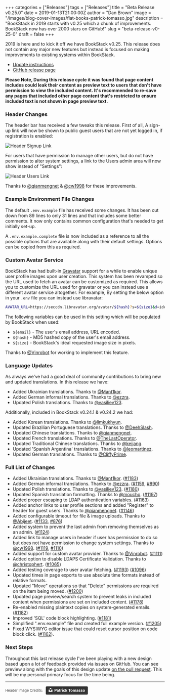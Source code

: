 +++
categories = ["Releases"]
tags = ["Releases"]
title = "Beta Release v0.25.0"
date = 2019-01-13T21:00:00Z
author = "Dan Brown"
image = "/images/blog-cover-images/flat-books-patrick-tomasso.jpg"
description = "BookStack in 2019 starts with v0.25 which a chunk of improvements. BookStack now has over 2000 stars on GitHub!"
slug = "beta-release-v0-25-0"
draft = false
+++

2019 is here and to kick it off we have BookStack v0.25. This release does not contain any major new features
but instead is focused on making improvements to existing systems within BookStack.

* [Update instructions](https://www.bookstackapp.com/docs/admin/updates)
* [GitHub release page](https://github.com/BookStackApp/BookStack/releases/tag/v0.25.0)


**Please Note, During this release cycle it was found that page content includes could leak their content as preview text to users
that don't have permission to view the included content. It's recommended to re-save any pages that included other page content that's restricted to ensure included text is not shown in page preview text.**

### Header Changes

The header bar has received a few tweaks this release. First of all, A sign-up link will now be
shown to public guest users that are not yet logged in, if registration is enabled:

![Header Signup Link](/images/2019/01/header_signup_link.png)

For users that have permission to manage other users, but do not have permission
to alter system settings, a link to the Users admin area will now show instead of "Settings":

![Header Users Link](/images/2019/01/header_users_link.png)

Thanks to [@qianmengnet](https://github.com/BookStackApp/BookStack/pull/1146) & [@cw1998](https://github.com/BookStackApp/BookStack/pull/1119) for these improvements. 

### Example Environment File Changes

The default `.env.example` file has received some changes. It has been cut down from 89 lines
to only 31 lines and that includes some better comments. It now only contains common configuration
that's needed to get initially set-up.

A `.env.example.complete` file is now included as a reference to all the possible options that
are available along with their default settings. Options can be copied from this as required.

### Custom Avatar Service

BookStack has had built-in [Gravatar](https://en.gravatar.com/) support for a while to enable 
unique user profile images upon user creation. This system has been revamped so the URL used to 
fetch an avatar can be customized as required. This allows you to customize the URL used for gravatar
or you can instead use a different avatar service altogether. For example, By setting the below option 
in your `.env` file you can instead use libravatar:

```bash
AVATAR_URL=https://seccdn.libravatar.org/avatar/${hash}?s=${size}&d=identicon
```

The following variables can be used in this setting which will be populated by BookStack when used:

* `${email}` - The user's email address, URL encoded.
* `${hash}` - MD5 hashed copy of the user's email address.
* `${size}` - BookStack's ideal requested image size in pixels.

Thanks to [@Vinrobot](https://github.com/BookStackApp/BookStack/pull/1111) for working to implement this feature.

### Language Updates

As always we've had a good deal of community contributions to bring new and updated translations.
In this release we have:

* Added Ukrainian translations. Thanks to [@Mant1kor](https://github.com/BookStackApp/BookStack/pull/1183).
* Added German informal translations. Thanks to [@ezzra](https://github.com/BookStackApp/BookStack/pull/1159).
* Updated Polish translations. Thanks to [@vasiliev123](https://github.com/BookStackApp/BookStack/pull/1180).

Additionally, included in BookStack v0.24.1 & v0.24.2 we had:

* Added Korean translations. Thanks to [@limkukhyun](https://github.com/BookStackApp/BookStack/pull/1066).
* Updated Brazilian Portuguese translations. Thanks to [@DeehSlash](https://github.com/BookStackApp/BookStack/pull/1034).
* Updated Chinese translations. Thanks to [@qianmengnet](https://github.com/BookStackApp/BookStack/pull/1109).
* Updated French translations. Thanks to [@TheLastOperator](https://github.com/BookStackApp/BookStack/pull/1098).
* Updated Traditional Chinese translations. Thanks to [@kejjang](https://github.com/BookStackApp/BookStack/pull/1088).
* Updated 'Spanish Argentina' translations. Thanks to [@leomartinez](https://github.com/BookStackApp/BookStack/pull/1117).
* Updated German translations. Thanks to [@CliffyPrime](https://github.com/BookStackApp/BookStack/pull/1072).

### Full List of Changes

* Added Ukrainian translations. Thanks to [@Mant1kor](https://github.com/BookStackApp/BookStack/pull/1183). ([#1183](https://github.com/BookStackApp/BookStack/pull/1183))
* Added German informal translations. Thanks to [@ezzra](https://github.com/BookStackApp/BookStack/pull/1159). ([#1159](https://github.com/BookStackApp/BookStack/pull/1159), [#890](https://github.com/BookStackApp/BookStack/issues/890))
* Updated Polish translations. Thanks to [@vasiliev123](https://github.com/BookStackApp/BookStack/pull/1180). ([#1180](https://github.com/BookStackApp/BookStack/pull/1180))
* Updated Spanish translation formatting. Thanks to [@moucho](https://github.com/BookStackApp/BookStack/pull/1197). ([#1197](https://github.com/BookStackApp/BookStack/pull/1197))
* Added proper escaping to LDAP authentication variables. ([#1163](https://github.com/BookStackApp/BookStack/issues/1163))
* Added anchor links to user profile sections and added "Register" to header for guest users. Thanks to [@qianmengnet](https://github.com/BookStackApp/BookStack/pull/1146). ([#1146](https://github.com/BookStackApp/BookStack/pull/1146))
* Added configurable timeout for file & image uploads. Thanks to [@Abijeet](https://github.com/BookStackApp/BookStack/pull/1133). ([#1133](https://github.com/BookStackApp/BookStack/pull/1133), [#876](https://github.com/BookStackApp/BookStack/issues/876))
* Added system to prevent the last admin from removing themselves as an admin. ([#1124](https://github.com/BookStackApp/BookStack/issues/1124))
* Added link to manage users in header if user has permission to do so but does not have permission to change system settings. Thanks to [@cw1998](https://github.com/BookStackApp/BookStack/pull/1119). ([#1119](https://github.com/BookStackApp/BookStack/pull/1119), [#1110](https://github.com/BookStackApp/BookStack/issues/1110))
* Added support for custom avatar provider. Thanks to [@Vinrobot](https://github.com/BookStackApp/BookStack/pull/1111). ([#1111](https://github.com/BookStackApp/BookStack/pull/1111))
* Added option to disable LDAPS Certificate Validation. Thanks to [@christophert](https://github.com/BookStackApp/BookStack/pull/1096).  ([#1065](https://github.com/BookStackApp/BookStack/issues/1065))
* Added testing coverage to user avatar fetching. ([#1193](https://github.com/BookStackApp/BookStack/issues/1193))
([#1096](https://github.com/BookStackApp/BookStack/pull/1096))
* Updated times in page exports to use absolute time formats instead of relative formats.
* Updated "Move" operations so that "Delete" permissions are required on the item being moved. ([#1200](https://github.com/BookStackApp/BookStack/issues/1200))
* Updated page preview/search system to prevent leaks in included content when permissions are set on included content. ([#1178](https://github.com/BookStackApp/BookStack/issues/1178))
* Re-enabled missing plaintext copies on system-generated emails. ([#1182](https://github.com/BookStackApp/BookStack/issues/1182))
* Improved 'SQL' code block highlighting. ([#1181](https://github.com/BookStackApp/BookStack/issues/1181))
* Simplified ".env.example" file and created full example version. ([#1205](https://github.com/BookStackApp/BookStack/pull/1205))
* Fixed WYSIWYG editor issue that could reset cursor position on code block click. ([#1162](https://github.com/BookStackApp/BookStack/issues/1162)).

### Next Steps

Throughout this last release cycle I've been playing with a new design based upon a lot of feedback
provided via issues on GitHub. You can see preview along with the goals of this design update [on the pull request](https://github.com/BookStackApp/BookStack/pull/1153). This will be my personal primary focus for the time being.

----

<span style="font-size: 0.8em;opacity:0.8;">Header Image Credits: &nbsp; <a style="background-color:black;color:white;text-decoration:none;padding:4px 6px;font-family:-apple-system, BlinkMacSystemFont, &quot;San Francisco&quot;, &quot;Helvetica Neue&quot;, Helvetica, Ubuntu, Roboto, Noto, &quot;Segoe UI&quot;, Arial, sans-serif;font-size:12px;font-weight:bold;line-height:1.2;display:inline-block;border-radius:3px" href="https://unsplash.com/@impatrickt?utm_medium=referral&amp;utm_campaign=photographer-credit&amp;utm_content=creditBadge" target="_blank" rel="noopener noreferrer" title="Download free do whatever you want high-resolution photos from Patrick Tomasso"><span style="display:inline-block;padding:2px 3px"><svg xmlns="http://www.w3.org/2000/svg" style="height:12px;width:auto;position:relative;vertical-align:middle;top:-2px;fill:white" viewBox="0 0 32 32"><title>unsplash-logo</title><path d="M10 9V0h12v9H10zm12 5h10v18H0V14h10v9h12v-9z"></path></svg></span><span style="display:inline-block;padding:2px 3px">Patrick Tomasso</span></a></span>
